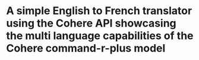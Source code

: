 # A simple English to French translator using the Cohere API showcasing the multi language capabilities of the Cohere command-r-plus model

